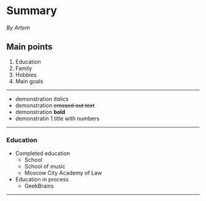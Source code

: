 # Summary

*By Artem*

## Main points

1. Education
2. Family
3. Hobbies
4. Main goals

---
* demonstration *italics*
* demonstration ~~crossed out text~~
* demonstration **bold**
* demonstratin 1.title with numbers
---
### Education
* Completed education
    * School
    * School of music
    * Moscow City Academy of Law
* Education in process
    * GeekBrains
---
